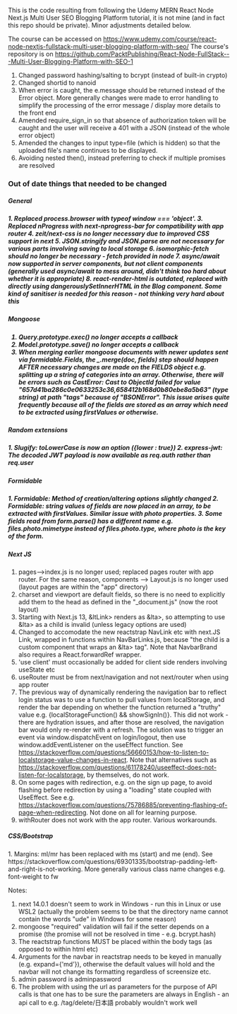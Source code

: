 This is the code resulting from following the Udemy MERN React Node Next.js Multi User SEO Blogging Platform tutorial, it is not mine (and in fact this repo should be private). Minor adjustments detailed below.

The course can be accessed on https://www.udemy.com/course/react-node-nextjs-fullstack-multi-user-blogging-platform-with-seo/
The course's repository is on https://github.com/PacktPublishing/React-Node-FullStack---Multi-User-Blogging-Platform-with-SEO-1

1. Changed password hashing/salting to bcrypt (instead of built-in crypto)
4. Changed shortid to nanoid
5. When error is caught, the e.message should be returned instead of the Error object. More generally changes were made to error handling to simplify the processing of the error message / display more details to the front end
6. Amended require_sign_in so that absence of authorization token will be caught and the user will receive a 401 with a JSON (instead of the whole error object)
7. Amended the changes to input type=file (which is hidden) so that the uploaded file's name continues to be displayed.
8. Avoiding nested then(), instead preferring to check if multiple promises are resolved

<h3>Out of date things that needed to be changed</h3>

<h5>General<h5>
1. Replaced process.browser with typeof window === 'object'.
3. Replaced nProgress with next-nprogress-bar for compatibility with app router
4. zeit/next-css is no longer necessary due to improved CSS support in next
5. JSON.stringify and JSON.parse are not necessary for various parts involving saving to local storage
6. isomorphic-fetch should no longer be necessary - fetch provided in node
7. async/await now supported in server components, but not client components (generally used async/await to mess around, didn't think too hard about whether it is appropriate)
8. react-render-html is outdated, replaced with directly using dangerouslySetInnerHTML in the Blog component. Some kind of sanitiser is needed for this reason - not thinking very hard about this

<h5>Mongoose<h5>

1. Query.prototype.exec() no longer accepts a callback
2. Model.prototype.save() no longer accepts a callback
3. When merging earlier mongoose documents with newer updates sent via formidable.Fields, the _.merge(doc, fields) step should happen AFTER necessary changes are made on the FIELDS object e.g. splitting up a string of categories into an array. Otherwise, there will be errors such as CastError: Cast to ObjectId failed for value "657d41ba286c0e0633253c36,658412b168d0b80ebe8a5b63" (type string) at path "tags" because of "BSONError". This issue arises quite frequently because all of the fields are stored as an array which need to be extracted using firstValues or otherwise. 

<h5>Random extensions<h5>
1. Slugify: toLowerCase is now an option ({lower : true})
2. express-jwt: The decoded JWT payload is now available as req.auth rather than req.user

<h5>Formidable<h5>
1. Formidable: Method of creation/altering options slightly changed
2. Formidable: string values of fields are now placed in an array, to be extracted with firstValues. Similar issue with photo properties. 
3. Some fields read from form.parse() has a different name e.g. files.photo.mimetype instead of files.photo.type, where photo is the key of the form.

<h5>Next JS</h5>

1. pages-->index.js is no longer used; replaced pages router with app router. For the same reason, components --> Layout.js is no longer used (layout pages are within the "app" directory)
2. charset and viewport are default fields, so there is no need to explicitly add them to the head as defined in the "_document.js" (now the root layout)
3. Starting with Next.js 13, &ltLink> renders as &lta>, so attempting to use &lta> as a child is invalid (unless legacy options are used)
4. Changed to accomodate the new reactstrap NavLink etc with next.JS Link, wrapped in functions within NavBarLinks.js, because "the child is a custom component that wraps an &lta> tag". Note that NavbarBrand also requires a React.forwardRef wrapper. 
5. 'use client' must occasionally be added for client side renders involving useState etc
6. useRouter must be from next/navigation and not next/router when using app router
7. The previous way of dynamically rendering the navigation bar to reflect login status was to use a function to pull values from localStorage, and render the bar depending on whether the function returned a "truthy" value e.g. {localStorageFunction() && showSignIn()}. This did not work - there are hydration issues, and after those are resolved, the navigation bar would only re-render with a refresh. The solution was to trigger an event via window.dispatchEvent on login/logout, then use window.addEventListener on the useEffect function. See https://stackoverflow.com/questions/56660153/how-to-listen-to-localstorage-value-changes-in-react. Note that alternatives such as https://stackoverflow.com/questions/61178240/useeffect-does-not-listen-for-localstorage, by themselves, do not work. 
8. On some pages with redirection, e.g. on the sign up page, to avoid flashing before redirection by using a "loading" state coupled with UseEffect. See e.g. https://stackoverflow.com/questions/75786885/preventing-flashing-of-page-when-redirecting. Not done on all for learning purpose.
9. withRouter does not work with the app router. Various workarounds. 

<h5>CSS/Bootstrap</h5>
1. Margins: ml/mr has been replaced with ms (start) and me (end). See https://stackoverflow.com/questions/69301335/bootstrap-padding-left-and-right-is-not-working. More generally various class name changes e.g. font-weight to fw

Notes:
1. next 14.0.1 doesn't seem to work in Windows - run this in Linux or use WSL2 (actually the problem seems to be that the directory name cannot contain the words "ude" in Windows for some reason) 
2. mongoose "required" validation will fail if the setter depends on a promise (the promise will not be resolved in time - e.g. bcrypt.hash)
3. The reactstrap functions MUST be placed within the body tags (as opposed to within html etc)
4. Arguments for the navbar in reactstrap needs to be keyed in manually (e.g. expand={'md'}), otherwise the default values will hold and the navbar will not change its formatting regardless of screensize etc.
5. admin password is adminpassword
6. The problem with using the url as parameters for the purpose of API calls is that one has to be sure the parameters are always in English - an api call to e.g. /tag/delete/日本語 probably wouldn't work well

